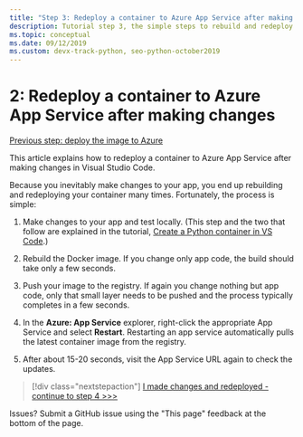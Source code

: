 ```yaml
---
title: "Step 3: Redeploy a container to Azure App Service after making changes in Visual Studio Code"
description: Tutorial step 3, the simple steps to rebuild and redeploy a container image.
ms.topic: conceptual
ms.date: 09/12/2019
ms.custom: devx-track-python, seo-python-october2019
---
```


# 2: Redeploy a container to Azure App Service after making changes

[Previous step: deploy the image to Azure](tutorial-deploy-containers-02.md)

This article explains how to redeploy a container to Azure App Service after making changes in Visual Studio Code.

Because you inevitably make changes to your app, you end up rebuilding and redeploying your container many times. Fortunately, the process is simple:

1. Make changes to your app and test locally. (This step and the two that follow are explained in the tutorial, [Create a Python container in VS Code](https://code.visualstudio.com/docs/python/tutorial-create-containers).)

1. Rebuild the Docker image. If you change only app code, the build should take only a few seconds.

1. Push your image to the registry. If again you change nothing but app code, only that small layer needs to be pushed and the process typically completes in a few seconds.

1. In the **Azure: App Service** explorer, right-click the appropriate App Service and select **Restart**. Restarting an app service automatically pulls the latest container image from the registry.

1. After about 15-20 seconds, visit the App Service URL again to check the updates.

> [!div class="nextstepaction"]
> [I made changes and redeployed - continue to step 4 >>>](tutorial-deploy-containers-04.md)

Issues? Submit a GitHub issue using the "This page" feedback at the bottom of the page.
